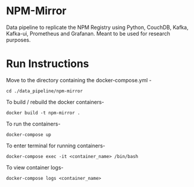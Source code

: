 # NPM-Mirror

Data pipeline to replicate the NPM Registry using Python, CouchDB, Kafka, Kafka-ui, Prometheus and Grafanan. Meant to be used for research purposes.

# Run Instructions

Move to the directory containing the docker-compose.yml - 
```shell
cd ./data_pipeline/npm-mirror
```

To build / rebuild the docker containers- 
```shell
docker build -t npm-mirror . 
```

To run the containers- 
```shell
docker-compose up
```

To enter terminal for running containers- 
```shell
docker-compose exec -it <container_name> /bin/bash
```

To view container logs- 
```shell
docker-compose logs <container_name>
```
